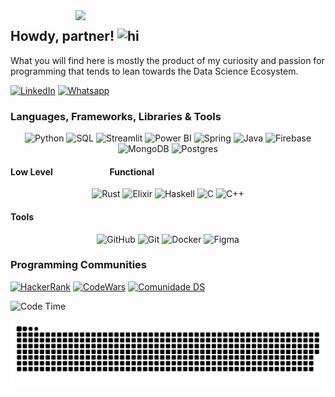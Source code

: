 <img src="https://raw.githubusercontent.com/gist/patevs/b007a0e98fb216438d4cbf559fac4166/raw/88f20c9d749d756be63f22b09f3c4ac570bc5101/programming.gif" min-width="200px" max-width="400px" width="400px" align="right">

## Howdy, partner! <img src="https://user-images.githubusercontent.com/1303154/88677602-1635ba80-d120-11ea-84d8-d263ba5fc3c0.gif" width="28px" alt="hi">

<p> What you will find here is mostly the product of my curiosity and passion for programming that tends to lean towards the Data Science Ecosystem. </p>

[![LinkedIn](https://img.shields.io/badge/LinkedIn-0077B5?style=for-the-badge&logo=linkedin&logoColor=white)](https://www.linkedin.com/in/joao-m-97410056/)
[![Whatsapp](https://img.shields.io/badge/WhatsApp-25D366?style=for-the-badge&logo=whatsapp&logoColor=white)](https://api.whatsapp.com/send/?phone=4407874749220) 

### Languages, Frameworks, Libraries & Tools

<p align="center">
  <img alt="Python" src="https://img.shields.io/badge/Python-3776AB?style=for-the-badge&logo=python&logoColor=white" />
  <img alt="SQL" src="https://img.shields.io/badge/SQL-CC2927?style=for-the-badge&logo=sql&logoColor=white" />
  <img alt="Streamlit" src="https://img.shields.io/badge/Streamlit-%F0%9F%9B%A0-FF4B4B?style=for-the-badge&logo=streamlit&logoColor=white" />
  <img alt="Power BI" src="https://img.shields.io/badge/Power%20BI-%F0%9F%93%8E-000000?style=for-the-badge&logo=powerbi&logoColor=white" />
  <img alt="Spring" src="https://img.shields.io/badge/spring-%236DB33F?style=for-the-badge&logo=spring&logoColor=white" />
  <img alt="Java" src="https://img.shields.io/badge/java-%23ED8B00?style=for-the-badge&logo=java&logoColor=white" />
  <img alt="Firebase" src="https://img.shields.io/badge/firebase-%23039BE5.svg?&style=for-the-badge&logo=firebase" />
  <img alt="MongoDB" src="https://img.shields.io/badge/MongoDB-%234ea94b.svg?&style=for-the-badge&logo=mongodb&logoColor=white" />
  <img alt="Postgres" src="https://img.shields.io/badge/postgres-%23316192.svg?&style=for-the-badge&logo=postgresql&logoColor=white" />
</p>

#### Low Level &emsp;&emsp;&emsp;&emsp;&emsp;&emsp; Functional
<p align="center">
  <img alt="Rust" src="https://img.shields.io/badge/Rust-000000?style=for-the-badge&logo=rust&logoColor=white" />
  <img alt="Elixir" src="https://img.shields.io/badge/elixir-%234B275F.svg?style=for-the-badge&logo=elixir&logoColor=white" />
  <img alt="Haskell" src="https://img.shields.io/badge/Haskell-5e5086?style=for-the-badge&logo=haskell&logoColor=white" />
  <img alt="C" src="https://img.shields.io/badge/C-00599C?style=for-the-badge&logo=c&logoColor=white" />
  <img alt="C++" src="https://img.shields.io/badge/C%2B%2B-00599C?style=for-the-badge&logo=c%2B%2B&logoColor=white" />
</p>

#### Tools
<p align="center">
  <img alt="GitHub" src="https://img.shields.io/badge/github-%23121011.svg?&style=for-the-badge&logo=github&logoColor=white" />
  <img alt="Git" src="https://img.shields.io/badge/git-%23F05033.svg?style=for-the-badge&logo=git&logoColor=white" />
  <img alt="Docker" src="https://img.shields.io/badge/docker-%230db7ed.svg?&style=for-the-badge&logo=docker&logoColor=white" />
  <img alt="Figma" src="https://img.shields.io/badge/figma-%23F24E1E.svg?&style=for-the-badge&logo=figma&logoColor=white" />
</p>

### Programming Communities

[![HackerRank](https://img.shields.io/badge/HackerRank-2EC866?style=for-the-badge&logo=hackerrank&logoColor=white)](https://www.hackerrank.com/jhmartireuk) 
[![CodeWars](https://img.shields.io/badge/CodeWars-8B0000?style=for-the-badge&logo=codewars&logoColor=white)](https://www.codewars.com/users/seu_username) 
[![Comunidade DS](https://img.shields.io/badge/Comunidade_DS-%23FFA500?style=for-the-badge&logo=data:image/png;base64,iVBORw0KGgoAAAANSUhEUgAAACoAAAAqCAYAAABcZNYzAAAA2ElEQVR42u3bQQrCQBBG4X/aYl5rPd5xPHeOcCfbQIUOicIuGwQeo1/QQtu3q9zg7OuZljRzjDnMePmUnm/rM/xu1wR6ajRnZzZH9sUj8sE78QfgH/AaG3wrjnxvA8A/iW+ivf77ZB63AU9BvzGj8W+v92A+4/BfMfyh4C4BjwDPgJfAO8Ap8Uv9Xc1+6T1gQq3m6vPd6wW8Ar4Pf/4AcZEPvYD2gW8Av4BfgB/BngyNv4COO4w4/LkD+gK+gI+CPzX5d5rFLSCAAAAAElFTkSuQmCC&logoColor=white)](https://comunidadeds.com.br/)

<!--START_SECTION:waka-->
![Code Time](http://img.shields.io/badge/Code%20Time-438%20hrs%2031%20mins-blue)

![Snake animation](https://github.com/jhmartire/jhmartire/blob/output/github-contribution-grid-snake.svg)
